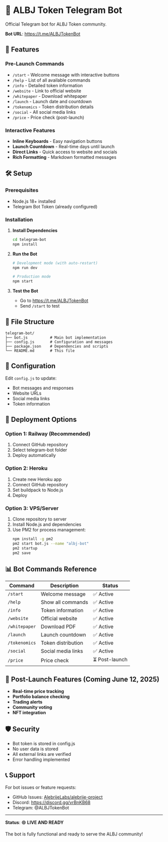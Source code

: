 # 🤖 ALBJ Token Telegram Bot

Official Telegram bot for ALBJ Token community.

**Bot URL**: https://t.me/ALBJTokenBot

## 🚀 Features

### Pre-Launch Commands
- `/start` - Welcome message with interactive buttons
- `/help` - List of all available commands
- `/info` - Detailed token information
- `/website` - Link to official website
- `/whitepaper` - Download whitepaper
- `/launch` - Launch date and countdown
- `/tokenomics` - Token distribution details
- `/social` - All social media links
- `/price` - Price check (post-launch)

### Interactive Features
- **Inline Keyboards** - Easy navigation buttons
- **Launch Countdown** - Real-time days until launch
- **Direct Links** - Quick access to website and socials
- **Rich Formatting** - Markdown formatted messages

## 🛠️ Setup

### Prerequisites
- Node.js 18+ installed
- Telegram Bot Token (already configured)

### Installation

1. **Install Dependencies**
   ```bash
   cd telegram-bot
   npm install
   ```

2. **Run the Bot**
   ```bash
   # Development mode (with auto-restart)
   npm run dev
   
   # Production mode
   npm start
   ```

3. **Test the Bot**
   - Go to https://t.me/ALBJTokenBot
   - Send `/start` to test

## 📁 File Structure

```
telegram-bot/
├── bot.js          # Main bot implementation
├── config.js       # Configuration and messages
├── package.json    # Dependencies and scripts
└── README.md       # This file
```

## 🔧 Configuration

Edit `config.js` to update:
- Bot messages and responses
- Website URLs
- Social media links
- Token information

## 🚀 Deployment Options

### Option 1: Railway (Recommended)
1. Connect GitHub repository
2. Select telegram-bot folder
3. Deploy automatically

### Option 2: Heroku
1. Create new Heroku app
2. Connect GitHub repository
3. Set buildpack to Node.js
4. Deploy

### Option 3: VPS/Server
1. Clone repository to server
2. Install Node.js and dependencies
3. Use PM2 for process management:
   ```bash
   npm install -g pm2
   pm2 start bot.js --name "albj-bot"
   pm2 startup
   pm2 save
   ```

## 📊 Bot Commands Reference

| Command | Description | Status |
|---------|-------------|---------|
| `/start` | Welcome message | ✅ Active |
| `/help` | Show all commands | ✅ Active |
| `/info` | Token information | ✅ Active |
| `/website` | Official website | ✅ Active |
| `/whitepaper` | Download PDF | ✅ Active |
| `/launch` | Launch countdown | ✅ Active |
| `/tokenomics` | Token distribution | ✅ Active |
| `/social` | Social media links | ✅ Active |
| `/price` | Price check | ⏳ Post-launch |

## 🔮 Post-Launch Features (Coming June 12, 2025)

- **Real-time price tracking**
- **Portfolio balance checking**
- **Trading alerts**
- **Community voting**
- **NFT integration**

## 🛡️ Security

- Bot token is stored in config.js
- No user data is stored
- All external links are verified
- Error handling implemented

## 📞 Support

For bot issues or feature requests:
- GitHub Issues: [AlebrijeLabs/alebrije-project](https://github.com/AlebrijeLabs/alebrije-project)
- Discord: https://discord.gg/vrBnKB68
- Telegram: @ALBJTokenBot

---

**Status**: 🟢 **LIVE AND READY**

The bot is fully functional and ready to serve the ALBJ community! 